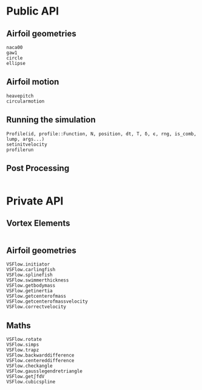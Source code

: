 # Public API

## Airfoil geometries
```@docs
naca00
gaw1
circle
ellipse
```

## Airfoil motion
```@docs
heavepitch
circularmotion
```

## Running the simulation
```@docs
Profile(id, profile::Function, N, position, dt, T, δ, ϵ, rng, is_comb, lump, args...)
setinitvelocity
profilerun
```

## Post Processing
```@docs
```

# Private API

## Vortex Elements
```@docs
```

## Airfoil geometries
```@docs
VSFlow.initiator
VSFlow.carlingfish
VSFlow.splinefish
VSFlow.swimmerthickness
VSFlow.getbodymass
VSFlow.getinertia
VSFlow.getcenterofmass
VSFlow.getcenterofmassvelocity
VSFlow.correctvelocity
```

## Maths
```@docs
VSFlow.rotate
VSFlow.simps
VSFlow.trapz
VSFlow.backwarddifference
VSFlow.centereddifference
VSFlow.checkangle
VSFlow.gausslegendretriangle
VSFlow.get∫fdV
VSFlow.cubicspline
```
